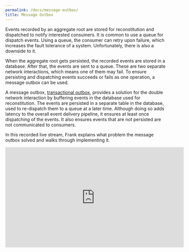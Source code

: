 ```yaml
---
permalink: /docs/message-outbox/
title: Message Outbox
---
```


Events recorded by an aggregate root are stored for reconstitution and dispatched
to notify interested consumers. It is common to use a queue for dispatch events.
Using a queue, the consumer can retry upon failure, which increases the fault
tolerance of a system. Unfortunately, there is also a downside to it.

When the aggregate root gets persisted, the recorded events are stored in a
database. After that, the events are sent to a queue. These are two separate
network interactions, which means one of them may fail. To ensure persisting
and dispatching events succeeds or fails as one operation, a message outbox
can be used.

A message outbox, [transactional outbox](https://microservices.io/patterns/data/transactional-outbox.html),
provides a solution for the double network interaction by buffering events in
the database used for reconstitution. The events are persisted in a separate table
in the database, used to re-dispatch them to a queue at a later time. Although
doing so adds latency to the overall event delivery pipeline, it ensures at least
once dispatching of the events. It also ensures events that are not persisted are
not communicated to consumers.

In this recorded live stream, Frank explains what problem the message outbox solved and
walks through implementing it.

<iframe width="560" height="315" src="https://www.youtube-nocookie.com/embed/1Vjc4n9HtKM" title="YouTube video player" frameborder="0" allow="accelerometer; autoplay; clipboard-write; encrypted-media; gyroscope; picture-in-picture" allowfullscreen></iframe>
